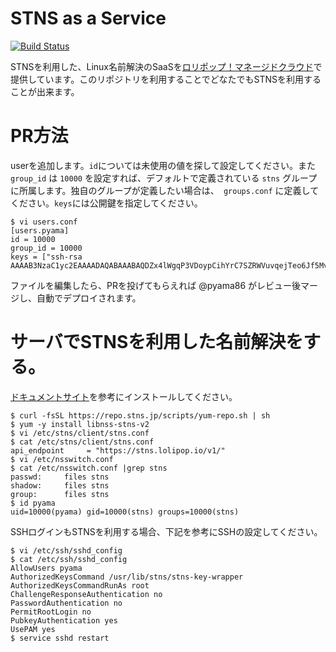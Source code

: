 # STNS as a Service
[![Build Status](https://travis-ci.org/STNS/as_a_service.svg?branch=master)](https://travis-ci.org/STNS/as_a_service)

STNSを利用した、Linux名前解決のSaaSを[ロリポップ！マネージドクラウド](https://mc.lolipop.jp)で提供しています。このリポジトリを利用することでどなたでもSTNSを利用することが出来ます。

# PR方法
userを追加します。`id`については未使用の値を探して設定してください。また `group_id` は `10000` を設定すれば、デフォルトで定義されている `stns` グループに所属します。独自のグループが定義したい場合は、` groups.conf` に定義してください。`keys`には公開鍵を指定してください。

```
$ vi users.conf
[users.pyama]
id = 10000
group_id = 10000
keys = ["ssh-rsa AAAAB3NzaC1yc2EAAAADAQABAAABAQDZx4lWgqP3VDoypCihYrC7SZRWVuvqejTeo6Jf5MvS4m1U6NDGcdUHoi3S0LuB6IW3x7NkNYrGMvucQxHdIqL9iNbtDvXVMJwE1w77htGCvEl3yYgdqCgIuoK/IwOiQFUaSjmTzX87WC3ZIolGp/nUO1nhOKEM9b6yETEzGAkg4Gx0sSeI7IcBkyXzboS/WiVviEvyt/6KhrpoAiGCt/VhKpZVRa+V+J/WL0nzYcM5u+yQrYddOA6zHcd5xe/+chtg7LzC/rA6anCEP0GVAT9eYHkz9nR9Z+gq4mg/Yoi0MZp7bAfp3RZi4GM5Ey5RZHWUaVhjP0QwdKPLeMHTuAWd"]
```

ファイルを編集したら、PRを投げてもらえれば @pyama86 がレビュー後マージし、自動でデプロイされます。

# サーバでSTNSを利用した名前解決をする。
[ドキュメントサイト](https://stns.jp)を参考にインストールしてください。

```
$ curl -fsSL https://repo.stns.jp/scripts/yum-repo.sh | sh
$ yum -y install libnss-stns-v2
$ vi /etc/stns/client/stns.conf
$ cat /etc/stns/client/stns.conf
api_endpoint     = "https://stns.lolipop.io/v1/"
$ vi /etc/nsswitch.conf
$ cat /etc/nsswitch.conf |grep stns
passwd:     files stns
shadow:     files stns
group:      files stns
$ id pyama
uid=10000(pyama) gid=10000(stns) groups=10000(stns)
```

SSHログインもSTNSを利用する場合、下記を参考にSSHの設定してください。

```
$ vi /etc/ssh/sshd_config
$ cat /etc/ssh/sshd_config
AllowUsers pyama
AuthorizedKeysCommand /usr/lib/stns/stns-key-wrapper
AuthorizedKeysCommandRunAs root
ChallengeResponseAuthentication no
PasswordAuthentication no
PermitRootLogin no
PubkeyAuthentication yes
UsePAM yes
$ service sshd restart
```

